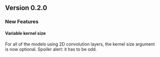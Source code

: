 ## Version 0.2.0


### New Features

#### Variable kernel size
For all of the models using 2D convolution layers, the kernel size argument is now optional. Spoiler alert: it has to be odd.
